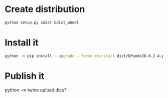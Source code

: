 # Create distribution

```bash
python setup.py sdist bdist_wheel
```

# Install it

```bash
python -m pip install --upgrade --force-reinstall dist/QPanda3D-0.2.4-py3-none-any.whl
```

# Publish it
python -m twine upload dist/*
